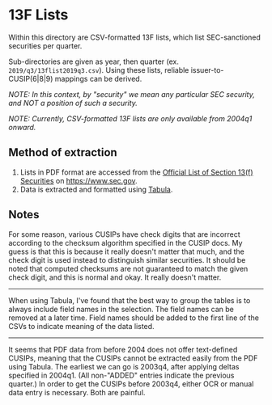# 13F Lists

Within this directory are CSV-formatted 13F lists, which list SEC-sanctioned securities per quarter.

Sub-directories are given as year, then quarter (ex. `2019/q3/13flist2019q3.csv`).  Using these lists, reliable issuer-to-CUSIP(6|8|9) mappings can be derived.

*NOTE: In this context, by "security" we mean any particular SEC security, and NOT a position of such a security.*

*NOTE: Currently, CSV-formatted 13F lists are only available from 2004q1 onward.*

## Method of extraction

1. Lists in PDF format are accessed from the [Official List of Section 13(f) Securities](https://www.sec.gov/divisions/investment/13flists.htm) on https://www.sec.gov.
2. Data is extracted and formatted using [Tabula](https://github.com/tabulapdf/tabula).

## Notes

For some reason, various CUSIPs have check digits that are incorrect according to the checksum algorithm specified in the CUSIP docs.  My guess is that this is because it really doesn't matter that much, and the check digit is used instead to distinguish similar securities.  It should be noted that computed checksums are not guaranteed to match the given check digit, and this is normal and okay.  It really doesn't matter.

---

When using Tabula, I've found that the best way to group the tables is to always include field names in the selection.
The field names can be removed at a later time.
Field names should be added to the first line of the CSVs to indicate meaning of the data listed.

---

It seems that PDF data from before 2004 does not offer text-defined CUSIPs, meaning that the CUSIPs cannot be extracted easily from the PDF using Tabula.
The earliest we can go is 2003q4, after applying deltas specified in 2004q1. (All non-"ADDED" entries indicate the previous quarter.)
In order to get the CUSIPs before 2003q4, either OCR or manual data entry is necessary.  Both are painful.
